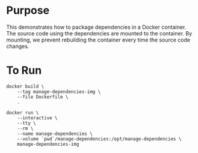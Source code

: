 # Purpose
This demonstrates how to package dependencies in a Docker container. The source code using the dependencies are mounted to the container. By mounting, we prevent rebuilding the container every time the source code changes.

# To Run
```
docker build \
    --tag manage-dependencies-img \
    --file Dockerfile \
    .

docker run \
    --interactive \
    --tty \
    --rm \
    --name manage-dependencies \
    --volume `pwd`/manage-dependencies:/opt/manage-dependencies \
    manage-dependencies-img
```
